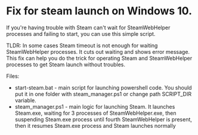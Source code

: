 # Fix for steam launch on Windows 10.

If you're having trouble with Steam can't wait for SteamWebHelper processes and failing to start, you can use this simple script.

TLDR: In some cases Steam timeout is not enough for waiting SteamWebHelper processes. It cuts out waiting and shows error message. This fix can help you do the trick for operating Steam and SteamWebHelper processes to get Steam launch without troubles.

Files:
- start-steam.bat - main script for launching powershell code. You should put it in one folder with steam_manager.ps1 or change path SCRIPT_DIR variable.
- steam_manager.ps1 - main logic for launching Steam. It launches Steam.exe, waiting for 3 processes of SteamWebHelper.exe, then suspending Steam.exe process until fourth SteamWebHelper is present, then it resumes Steam.exe process and Steam launches normally
